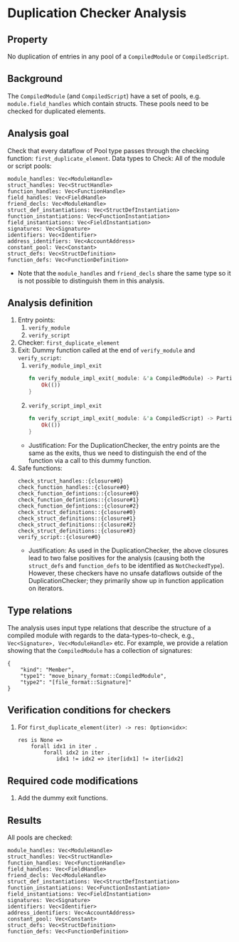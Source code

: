 # Duplication Checker Analysis

## Property

No duplication of entries in any pool of a `CompiledModule` or `CompiledScript`.

## Background

The `CompiledModule` (and `CompiledScript`) have a set of pools, e.g. `module.field_handles` which contain structs. These pools need to be checked for duplicated elements.

## Analysis goal

Check that every dataflow of Pool type passes through the checking function: `first_duplicate_element`. Data types to Check: All of the module or script pools:
```
module_handles: Vec<ModuleHandle>
struct_handles: Vec<StructHandle>
function_handles: Vec<FunctionHandle>
field_handles: Vec<FieldHandle>
friend_decls: Vec<ModuleHandle>
struct_def_instantiations: Vec<StructDefInstantiation>
function_instantiations: Vec<FunctionInstantiation>
field_instantiations: Vec<FieldInstantiation>
signatures: Vec<Signature>
identifiers: Vec<Identifier>
address_identifiers: Vec<AccountAddress>
constant_pool: Vec<Constant>
struct_defs: Vec<StructDefinition>
function_defs: Vec<FunctionDefinition>
```
- Note that the `module_handles` and `friend_decls` share the same type so it is not possible to distinguish them in this analysis.

## Analysis definition

1. Entry points:
    1. `verify_module`
    2. `verify_script`
2. Checker: `first_duplicate_element`
3. Exit: Dummy function called at the end of `verify_module` and `verify_script`:
    1. `verify_module_impl_exit`
        ```Rust
        fn verify_module_impl_exit(_module: &'a CompiledModule) -> PartialVMResult<()> {
            Ok(())
        }
        ```
    2. `verify_script_impl_exit`
        ```Rust
        fn verify_script_impl_exit(_module: &'a CompiledScript) -> PartialVMResult<()> {
            Ok(())
        }
        ```
    - Justification: For the DuplicationChecker, the entry points are the same as the exits, thus we need to distinguish the end of the function via a call to this dummy function.
4. Safe functions:
    ```
    check_struct_handles::{closure#0}
    check_function_handles::{closure#0}
    check_function_defintions::{closure#0}
    check_function_defintions::{closure#1}
    check_function_defintions::{closure#2}
    check_struct_definitions::{closure#0}
    check_struct_definitions::{closure#1}
    check_struct_definitions::{closure#2}
    check_struct_definitions::{closure#3}
    verify_script::{closure#0}
    ```
    - Justification: As used in the DuplicationChecker, the above closures lead to two false positives for the analysis (causing both the `struct_defs` and `function_defs` to be identified as `NotCheckedType`). However, these checkers have no unsafe dataflows outside of the DuplicationChecker; they primarily show up in function application on iterators.

## Type relations

The analysis uses input type relations that describe the structure of a compiled module with regards to the data-types-to-check, e.g., `Vec<Signature>, Vec<ModuleHandle>` etc. For example, we provide a relation showing that the `CompiledModule` has a collection of signatures:
```
{
    "kind": "Member",
    "type1": "move_binary_format::CompiledModule",
    "type2": "[file_format::Signature]"
}
```

## Verification conditions for checkers

1. For `first_duplicate_element(iter) -> res: Option<idx>`:
    ```
    res is None =>
        forall idx1 in iter .
            forall idx2 in iter .
                idx1 != idx2 => iter[idx1] != iter[idx2]
    ```

## Required code modifications

1. Add the dummy exit functions.

## Results

All pools are checked:
```
module_handles: Vec<ModuleHandle>
struct_handles: Vec<StructHandle>
function_handles: Vec<FunctionHandle>
field_handles: Vec<FieldHandle>
friend_decls: Vec<ModuleHandle>
struct_def_instantiations: Vec<StructDefInstantiation>
function_instantiations: Vec<FunctionInstantiation>
field_instantiations: Vec<FieldInstantiation>
signatures: Vec<Signature>
identifiers: Vec<Identifier>
address_identifiers: Vec<AccountAddress>
constant_pool: Vec<Constant>
struct_defs: Vec<StructDefinition>
function_defs: Vec<FunctionDefinition>
```
